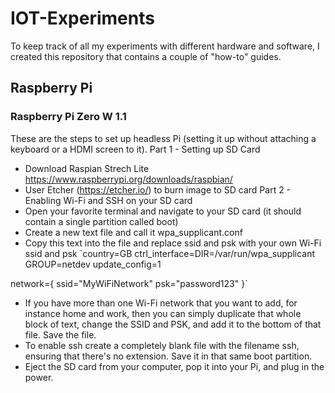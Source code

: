 # IOT-Experiments
To keep track of all my experiments with different hardware and software, I created this repository that contains a couple of "how-to" guides.

## Raspberry Pi
### Raspberry Pi Zero W 1.1
These are the steps to set up headless Pi (setting it up without attaching a keyboard or a HDMI screen to it).
Part 1 - Setting up SD Card
* Download Raspian Strech Lite https://www.raspberrypi.org/downloads/raspbian/
* User Etcher (https://etcher.io/) to burn image to SD card
Part 2 - Enabling Wi-Fi and SSH on your SD card
* Open your favorite terminal and navigate to your SD card (it should contain a single partition called boot)
* Create a new text file and call it wpa_supplicant.conf
* Copy this text into the file and replace ssid and psk with your own Wi-Fi ssid and psk
`country=GB
ctrl_interface=DIR=/var/run/wpa_supplicant GROUP=netdev
update_config=1

network={
    ssid="MyWiFiNetwork"
    psk="password123"
}`
* If you have more than one Wi-Fi network that you want to add, for instance home and work, then you can simply duplicate that whole block of text, change the SSID and PSK, and add it to the bottom of that file. Save the file.
* To enable ssh create a completely blank file with the filename ssh, ensuring that there's no extension. Save it in that same boot partition.
* Eject the SD card from your computer, pop it into your Pi, and plug in the power.
